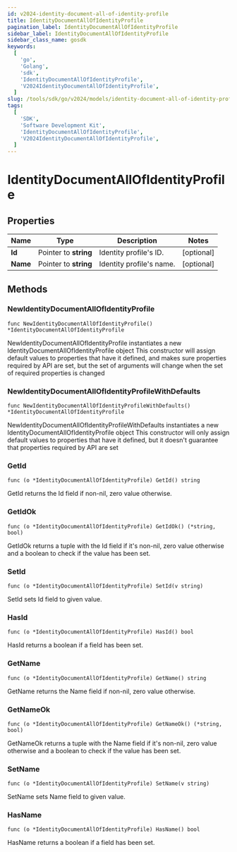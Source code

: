 ```yaml
---
id: v2024-identity-document-all-of-identity-profile
title: IdentityDocumentAllOfIdentityProfile
pagination_label: IdentityDocumentAllOfIdentityProfile
sidebar_label: IdentityDocumentAllOfIdentityProfile
sidebar_class_name: gosdk
keywords:
  [
    'go',
    'Golang',
    'sdk',
    'IdentityDocumentAllOfIdentityProfile',
    'V2024IdentityDocumentAllOfIdentityProfile',
  ]
slug: /tools/sdk/go/v2024/models/identity-document-all-of-identity-profile
tags:
  [
    'SDK',
    'Software Development Kit',
    'IdentityDocumentAllOfIdentityProfile',
    'V2024IdentityDocumentAllOfIdentityProfile',
  ]
---
```


# IdentityDocumentAllOfIdentityProfile

## Properties

| Name     | Type                  | Description              | Notes      |
| -------- | --------------------- | ------------------------ | ---------- |
| **Id**   | Pointer to **string** | Identity profile's ID.   | [optional] |
| **Name** | Pointer to **string** | Identity profile's name. | [optional] |

## Methods

### NewIdentityDocumentAllOfIdentityProfile

`func NewIdentityDocumentAllOfIdentityProfile() *IdentityDocumentAllOfIdentityProfile`

NewIdentityDocumentAllOfIdentityProfile instantiates a new IdentityDocumentAllOfIdentityProfile object This constructor will assign default values to properties that have it defined, and makes sure properties required by API are set, but the set of arguments will change when the set of required properties is changed

### NewIdentityDocumentAllOfIdentityProfileWithDefaults

`func NewIdentityDocumentAllOfIdentityProfileWithDefaults() *IdentityDocumentAllOfIdentityProfile`

NewIdentityDocumentAllOfIdentityProfileWithDefaults instantiates a new IdentityDocumentAllOfIdentityProfile object This constructor will only assign default values to properties that have it defined, but it doesn't guarantee that properties required by API are set

### GetId

`func (o *IdentityDocumentAllOfIdentityProfile) GetId() string`

GetId returns the Id field if non-nil, zero value otherwise.

### GetIdOk

`func (o *IdentityDocumentAllOfIdentityProfile) GetIdOk() (*string, bool)`

GetIdOk returns a tuple with the Id field if it's non-nil, zero value otherwise and a boolean to check if the value has been set.

### SetId

`func (o *IdentityDocumentAllOfIdentityProfile) SetId(v string)`

SetId sets Id field to given value.

### HasId

`func (o *IdentityDocumentAllOfIdentityProfile) HasId() bool`

HasId returns a boolean if a field has been set.

### GetName

`func (o *IdentityDocumentAllOfIdentityProfile) GetName() string`

GetName returns the Name field if non-nil, zero value otherwise.

### GetNameOk

`func (o *IdentityDocumentAllOfIdentityProfile) GetNameOk() (*string, bool)`

GetNameOk returns a tuple with the Name field if it's non-nil, zero value otherwise and a boolean to check if the value has been set.

### SetName

`func (o *IdentityDocumentAllOfIdentityProfile) SetName(v string)`

SetName sets Name field to given value.

### HasName

`func (o *IdentityDocumentAllOfIdentityProfile) HasName() bool`

HasName returns a boolean if a field has been set.

